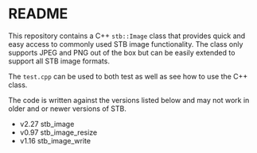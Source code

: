 # README
This repository contains a C++ ``stb::Image`` class that provides quick and easy access to commonly used STB image functionality. The class only supports JPEG and PNG out of the box but can be easily extended to support all STB image formats.

The ``test.cpp`` can be used to both test as well as see how to use the C++ class.

The code is written against the versions listed below and may not work in older and or newer versions of STB.
 * v2.27  stb_image
 * v0.97  stb_image_resize
 * v1.16  stb_image_write
